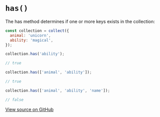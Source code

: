 # `has()`

The has method determines if one or more keys exists in the collection:

```js
const collection = collect({
  animal: 'unicorn',
  ability: 'magical',
});

collection.has('ability');

// true

collection.has(['animal', 'ability']);

// true

collection.has(['animal', 'ability', 'name']);

// false
```

[View source on GitHub](https://github.com/ecrmnn/collect.js/blob/master/src/methods/has.js)